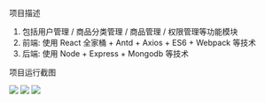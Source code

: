 项目描述
1) 包括用户管理 / 商品分类管理 / 商品管理 / 权限管理等功能模块
2) 前端: 使用 React 全家桶 + Antd + Axios + ES6 + Webpack 等技术
3) 后端: 使用 Node + Express + Mongodb 等技术


项目运行截图

![](../screenshot/运行截图0.png)
![](D:\MyProject\React-online-retailers\screenshot\运行截图.jpg)
![](D:\MyProject\React-online-retailers\screenshot\运行截图2.jpg)
